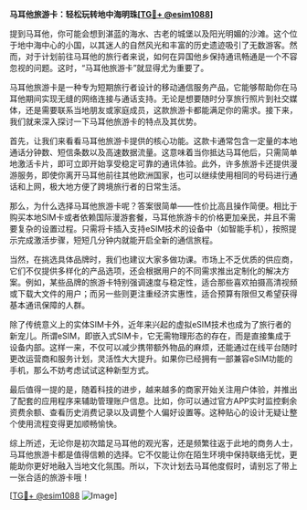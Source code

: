 **马耳他旅游卡：轻松玩转地中海明珠[[TG💪+ @esim1088](https://t.me/s/esim1088)]**

提到马耳他，你可能会想到湛蓝的海水、古老的城堡以及阳光明媚的沙滩。这个位于地中海中心的小国，以其迷人的自然风光和丰富的历史遗迹吸引了无数游客。然而，对于计划前往马耳他的旅行者来说，如何在异国他乡保持通讯畅通是一个不容忽视的问题。这时，“马耳他旅游卡”就显得尤为重要了。

马耳他旅游卡是一种专为短期旅行者设计的移动通信服务产品，它能够帮助你在马耳他期间实现无缝的网络连接与通话支持。无论是想要随时分享旅行照片到社交媒体，还是需要联系当地朋友或家庭成员，这款旅游卡都能满足你的需求。接下来，我们就来深入探讨一下马耳他旅游卡的特点及其优势。

首先，让我们来看看马耳他旅游卡提供的核心功能。这款卡通常包含一定量的本地通话分钟数、短信条数以及高速数据流量。这意味着当你抵达马耳他后，只需简单地激活卡片，即可立即开始享受稳定可靠的通讯体验。此外，许多旅游卡还提供漫游服务，即使你离开马耳他前往其他欧洲国家，也可以继续使用相同的号码进行通话和上网，极大地方便了跨境旅行者的日常生活。

那么，为什么选择马耳他旅游卡呢？答案很简单——性价比高且操作简便。相比于购买本地SIM卡或者依赖国际漫游套餐，马耳他旅游卡的价格更加亲民，并且不需要复杂的设置过程。只需将卡插入支持eSIM技术的设备中（如智能手机），按照提示完成激活步骤，短短几分钟内就能开启全新的通信旅程。

当然，在挑选具体品牌时，我们也建议大家多做功课。市场上不乏优质的供应商，它们不仅提供多样化的产品选项，还会根据用户的不同需求推出定制化的解决方案。例如，某些品牌的旅游卡特别强调速度与稳定性，适合那些喜欢拍摄高清视频或下载大文件的用户；而另一些则更注重经济实惠性，适合预算有限但又希望获得基本通讯保障的人群。

除了传统意义上的实体SIM卡外，近年来兴起的虚拟eSIM技术也成为了旅行者的新宠儿。所谓eSIM，即嵌入式SIM卡，它无需物理形态的存在，而是直接集成于设备内部。这样一来，不仅可以减少携带额外物品的麻烦，还能通过在线平台随时更改运营商和服务计划，灵活性大大提升。如果你已经拥有一部兼容eSIM功能的手机，那么不妨考虑试试这种新型方式。

最后值得一提的是，随着科技的进步，越来越多的商家开始关注用户体验，并推出了配套的应用程序来辅助管理账户信息。比如，你可以通过官方APP实时监控剩余资费余额、查看历史消费记录以及调整个人偏好设置等。这种贴心的设计无疑让整个使用流程变得更加顺畅愉快。

综上所述，无论你是初次踏足马耳他的观光客，还是频繁往返于此地的商务人士，马耳他旅游卡都是值得信赖的选择。它不仅能让你在陌生环境中保持联络无忧，更能助你更好地融入当地文化氛围。所以，下次计划去马耳他度假时，请别忘了带上一张合适的旅游卡哦！

[[TG💪+ @esim1088](https://t.me/s/esim1088) ![Image](https://i.postimg.cc/4NQfJmqS/Snipaste-2025-05-13-00-14-12.png)]